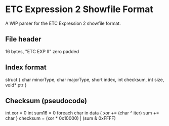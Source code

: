 # ETC Expression 2 Showfile Format
A WIP parser for the ETC Expression 2 showfile format.

## File header

16 bytes, "ETC EXP II" zero padded

## Index format

struct {
char minorType,
char majorType,
short index,
int checksum,
int size,
void* ptr
}

## Checksum (pseudocode)

int xor = 0
int sum16 = 0
foreach char in data {
xor += (char ^ iter)
sum += char
}
checksum = (xor * 0x10000) | (sum & 0xFFFF)
